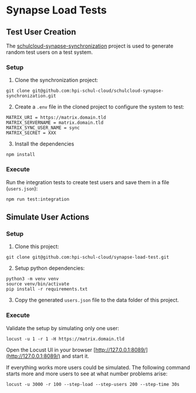 # Synapse Load Tests

## Test User Creation

The [schulcloud-synapse-synchronization](https://github.com/hpi-schul-cloud/schulcloud-synapse-synchronization) project is used to generate random test users on a test system. 

### Setup

1. Clone the synchronization project:
```
git clone git@github.com:hpi-schul-cloud/schulcloud-synapse-synchronization.git
```

2. Create a `.env` file in the cloned project to configure the system to test:
```
MATRIX_URI = https://matrix.domain.tld
MATRIX_SERVERNAME = matrix.domain.tld
MATRIX_SYNC_USER_NAME = sync
MATRIX_SECRET = XXX
```

3. Install the dependencies
```
npm install
```

### Execute

Run the integration tests to create test users and save them in a file (`users.json`):
```
npm run test:integration
```


## Simulate User Actions

### Setup

1. Clone this project:
```
git clone git@github.com:hpi-schul-cloud/synapse-load-test.git
```

2. Setup python dependencies:
```
python3 -m venv venv
source venv/bin/activate
pip install -r requirements.txt
```

3. Copy the generated `users.json` file to the data folder of this project.

### Execute

Validate the setup by simulating only one user:
```
locust -u 1 -r 1 -H https://matrix.domain.tld
```
Open the Locust UI in your browser [http://127.0.0.1:8089/](http://127.0.0.1:8089/) and start it.

If everything works more users could be simulated. The following command starts more and more users to see at what number problems arise:
```
locust -u 3000 -r 100 --step-load --step-users 200 --step-time 30s
```